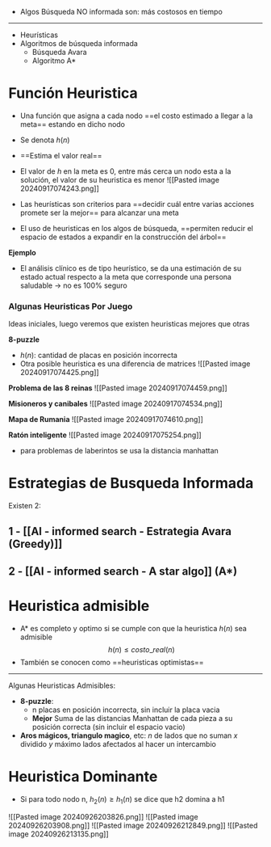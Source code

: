 + Algos Búsqueda NO informada son: más costosos en tiempo
---
+ Heurísticas
+ Algoritmos de búsqueda informada
	+ Búsqueda Avara
	+ Algoritmo A*

# Función Heuristica

+ Una función que asigna a cada nodo ==el costo estimado a llegar a la meta== estando en dicho nodo
+ Se denota $h(n)$
+ ==Estima el valor real==
+ El valor de $h$ en la meta es 0, entre más cerca un nodo esta a la solución, el valor de su heuristica es menor
![[Pasted image 20240917074243.png]]

+ Las heurísticas son criterios para ==decidir cuál entre varias acciones promete ser la mejor== para alcanzar una meta
+ El uso de heuristicas en los algos de búsqueda, ==permiten reducir el espacio de estados a expandir en la construcción del árbol==

**Ejemplo**
+ El análisis clínico es de tipo heurístico, se da una estimación de su estado actual respecto a la meta que corresponde una persona saludable -> no es 100% seguro

### Algunas Heuristicas Por Juego
Ideas iniciales, luego veremos que existen heuristicas mejores que otras

**8-puzzle**
+ $h(n)$: cantidad de placas en posición incorrecta
+ Otra posible heuristica es una diferencia de matrices
![[Pasted image 20240917074425.png]]

**Problema de las 8 reinas**
![[Pasted image 20240917074459.png]]

**Misioneros y canibales**
![[Pasted image 20240917074534.png]]

**Mapa de Rumania**
![[Pasted image 20240917074610.png]]

**Ratón inteligente**
![[Pasted image 20240917075254.png]]
+ para problemas de laberintos se usa la distancia manhattan
# Estrategias de Busqueda Informada

Existen 2:
## 1 - [[AI - informed search - Estrategia Avara (Greedy)]]

## 2 - [[AI - informed search -  A star algo]] (A*)

# Heuristica admisible
+ A* es completo y optimo si se cumple con que la heuristica $h(n)$ sea admisible
$$ h(n)\leq costo\_real(n)$$
+ También se conocen como ==heuristicas optimistas==
----
Algunas Heuristicas Admisibles:

+ **8-puzzle**: 
	+ n placas en posición incorrecta, sin incluir la placa vacia
	+ **Mejor** Suma de las distancias Manhattan de cada pieza a su posición correcta (sin incluir el espacio vacio)
+ **Aros mágicos, triangulo magico**, etc: $n$ de lados que no suman $x$ dividido $y$ máximo lados afectados al hacer un intercambio

# Heuristica Dominante
+ Si para todo nodo n, $h_2(n) \geq h_1(n)$ se dice que h2 domina a h1

![[Pasted image 20240926203826.png]]
![[Pasted image 20240926203908.png]]
![[Pasted image 20240926212849.png]]
![[Pasted image 20240926213135.png]]